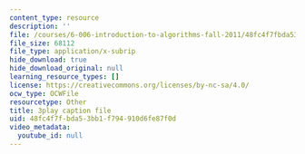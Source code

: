 ```yaml
---
content_type: resource
description: ''
file: /courses/6-006-introduction-to-algorithms-fall-2011/48fc4f7fbda53bb1f794910d6fe87f0d_s-CYnVz-uh4.srt
file_size: 68112
file_type: application/x-subrip
hide_download: true
hide_download_original: null
learning_resource_types: []
license: https://creativecommons.org/licenses/by-nc-sa/4.0/
ocw_type: OCWFile
resourcetype: Other
title: 3play caption file
uid: 48fc4f7f-bda5-3bb1-f794-910d6fe87f0d
video_metadata:
  youtube_id: null
---
```

